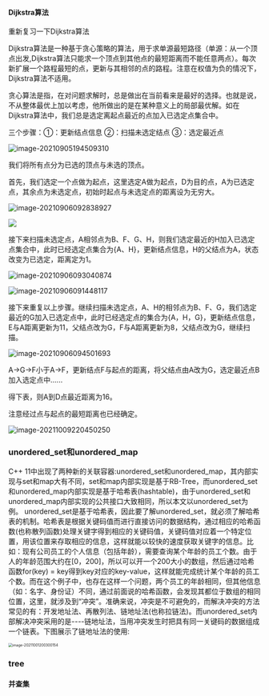 #### Dijkstra算法

重新复习一下Dijkstra算法

Dijkstra算法是一种基于贪心策略的算法，用于求单源最短路径（单源：从一个顶点出发,Dijkstra算法只能求一个顶点到其他点的最短距离而不能任意两点）。每次新扩展一个路程最短的点，更新与其相邻的点的路程。注意在权值为负的情况下，Dijkstra算法不适用。

贪心算法是指，在对问题求解时，总是做出在当前看来是最好的选择。也就是说，不从整体最优上加以考虑，他所做出的是在某种意义上的局部最优解。如在Dijkstra算法中，我们总是选定离起点最近的点加入已选定点集合中。

三个步骤：①：更新结点信息     ②：扫描未选定结点   ③：选定最近点







![image-20210905194509310](C:\Users\phantump\AppData\Roaming\Typora\typora-user-images\image-20210905194509310.png)

我们将所有点分为已选的顶点与未选的顶点。

首先，我们选定一个点做为起点，这里选定A做为起点，D为目的点，A为已选定点，其余点为未选定点，初始时起点与未选定点的距离设为无穷大。

![image-20210906092838927](C:\Users\phantump\AppData\Roaming\Typora\typora-user-images\image-20210906092838927.png)

![](C:\Users\phantump\AppData\Roaming\Typora\typora-user-images\image-20210906090742033.png)

接下来扫描未选定点，A相邻点为B、F、G、H，则我们选定最近的H加入已选定点集合中，此时已经选定点集合为{A、H}，更新结点信息，H的父结点为A，状态改变为已选定，距离定为1。

![image-20210906093040874](C:\Users\phantump\AppData\Roaming\Typora\typora-user-images\image-20210906093040874.png)

![image-20210906091448117](C:\Users\phantump\AppData\Roaming\Typora\typora-user-images\image-20210906091448117.png)

接下来重复以上步骤。继续扫描未选定点，A、H的相邻点为B、F、G，我们选定最近的G加入已选定点中，此时已经选定点的集合为{A，H，G}，更新结点信息，E与A距离更新为11，父结点改为G，F与A距离更新为8，父结点改为G，继续扫描。

![image-20210906094501693](C:\Users\phantump\AppData\Roaming\Typora\typora-user-images\image-20210906094501693.png)

A->G->F小于A->F，更新结点F与起点的距离，将父结点由A改为G，选定最近点B加入选定点中......







得下表，则A到D点最近距离为16。

注意经过点与起点的最短距离也已经确定。

![image-20211009220450250](C:\Users\phantump\AppData\Roaming\Typora\typora-user-images\image-20211009220450250.png)







### unordered_set和unordered_map

  C++ 11中出现了两种新的关联容器:unordered_set和unordered_map，其内部实现与set和map大有不同，set和map内部实现是基于RB-Tree，而unordered_set和unordered_map内部实现是基于哈希表(hashtable)，由于unordered_set和unordered_map内部实现的公共接口大致相同，所以本文以unordered_set为例。
        unordered_set是基于哈希表，因此要了解unordered_set，就必须了解哈希表的机制。哈希表是根据关键码值而进行直接访问的数据结构，通过相应的哈希函数(也称散列函数)处理关键字得到相应的关键码值，关键码值对应着一个特定位置，用该位置来存取相应的信息，这样就能以较快的速度获取关键字的信息。比如：现有公司员工的个人信息（包括年龄），需要查询某个年龄的员工个数。由于人的年龄范围大约在[0，200]，所以可以开一个200大小的数组，然后通过哈希函数for(key) = key得到key对应的key-value，这样就能完成统计某个年龄的员工个数。而在这个例子中，也存在这样一个问题，两个员工的年龄相同，但其他信息（如：名字、身份证）不同，通过前面说的哈希函数，会发现其都位于数组的相同位置，这里，就涉及到“冲突”。准确来说，冲突是不可避免的，而解决冲突的方法常见的有：开发地址法、再散列法、链地址法(也称拉链法)。而unordered_set内部解决冲突采用的是----链地址法，当用冲突发生时把具有同一关键码的数据组成一个链表。下图展示了链地址法的使用:

<img src="C:\Users\phantump\AppData\Roaming\Typora\typora-user-images\image-20211001200300154.png" alt="image-20211001200300154" style="zoom:50%;" />

### tree

#### 并查集





























